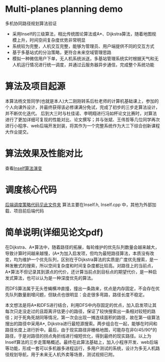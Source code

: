 # Multi-planes planning demo
多机协同路径规划算法验证



- 采用Inself的三级算法，相比传统图论算法或A*、Dijkstra算法，随着地图规模上升，时间空间复杂度优势非常明显
- 系统较为完整，人机交互完整，能够为管理员、用户端提供不同的交互方式
- 基于多基站式的分治策略，更符合未来空域管理思路
- 模拟一种微信用户下单，无人机系统派送，多基站管理系统实时根据天气和无人机运行情况进行统一调度，并通过云服务器异步通信，完成整个系统功能


# 算法及项目起源
本算法杨文哲同学(也就是本人)大二刚刚转系后杜老师的计算机基础课上，参加的个人向课外设计，并最终获得该必修课满分免试，完成了初步的三步走算法设计，并不断优化迭代。
后到大三时与杜佳诺、李明翔进行冯如杯论文比赛时，对算法进行了更加详细可复现的性能对比、论文撰写；并与张斌、王伟哲等几位同学再次进行小程序、web后端开发封装，将其作为一个完整系统作为大三下综合创新课程大作业提交。

# 算法效果及性能对比
查看[Inself算法演变](./code/Inself算法演变/)


# 调度核心代码
[后端调度策略代码见此文件夹](./code/corecode/)
算法主要在Inself.h, Inself.cpp 中，其他为外部加载、项目前后端代码


# 简单说明(详细见论文pdf)

在Dijkstra、A\*算法中，随着路径的拓展，每轮维护的优先队列数量会越来越大，导致计算时间越来越慢，(A\*为加入启发项，但均为最短路径算法，本质没有改变，均为维护一个优先队列，区别在于Dijkstra算法的实质是广度优先搜索，是一种发散式的搜索，所以空间复杂度和时间复杂度都比较高。对路径上的当前点，A\*算法不但记录其到源点的代价，还计算当前点到目标点的期望代价，是一种启发式算法，也可以认为是一种深度优先的算法。

而DFS算法属于无头苍蝇横冲直撞，撞出一条路来，优点是内存固定，不会存在优先队列数量剧增问题，但缺点也很明显：会走很多弯路，路径长度不稳定。

本文想法是将A\*和DFS进行结合，利用DFS中内存固定的优点，加入启发项让其每次只走没走过的且距离评估更小的路径，保证了较快搜索出一条相对较短的路径；对于死角死胡同等情况，第一次会出现一摊连续面积的路径，故在第一级算法搜出的路径中采用A\*, Dijkstra进行最短源搜索。两步组合在一起，能够在时间和路径长度上进行折中。最后，由于现实路径非栅格地图，可能存在非0/45/90°的路径，于是对路径的拐点角折线进行缩短优化，得到最终的现实路径。以上为Inself算法的三步走策略概述。最终在此算法基础上，加入小程序开发、web后端等功能，形成一套可以多机器多进程运行，多用户测试的系统，设计为多无人机路径规划导航，用于未来无人机外卖等场景，测试视频已附。
